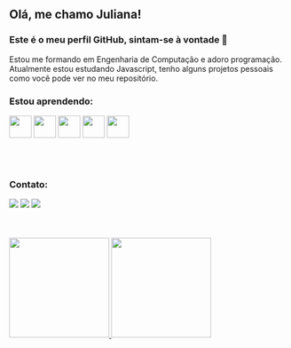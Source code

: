 ## Olá, me chamo Juliana!

### Este é o meu perfil GitHub, sintam-se à vontade 👋

Estou me formando em Engenharia de Computação e adoro programação. Atualmente estou estudando Javascript, tenho alguns projetos pessoais como você pode ver no meu repositório.

### Estou aprendendo:

<img src="https://cdn.jsdelivr.net/gh/devicons/devicon/icons/html5/html5-original-wordmark.svg" width="40" height="40"/> <img src="https://cdn.jsdelivr.net/gh/devicons/devicon/icons/css3/css3-original-wordmark.svg" width="40" height="40"/> <img src="https://cdn.jsdelivr.net/gh/devicons/devicon/icons/javascript/javascript-original.svg" width="40" height="40"/> <img src="https://cdn.jsdelivr.net/gh/devicons/devicon/icons/bootstrap/bootstrap-original.svg" width="40" height="40"/> <img src="https://cdn.jsdelivr.net/gh/devicons/devicon/icons/angularjs/angularjs-original.svg" width="40" height="40"/>


</br>
</br>

### Contato:
<div>
<a href="https://instagram.com/jul1anaportela" target="_blank"><img src="https://img.shields.io/badge/-Instagram-%23E4405F?style=for-the-badge&logo=instagram&logoColor=white" target="_blank"></a>
<a href = "mailto:juliana.serra.portela@gmail.com"><img src="https://img.shields.io/badge/Gmail-D14836?style=for-the-badge&logo=gmail&logoColor=white" target="_blank"></a>
<a href="https://www.linkedin.com/in/juliana-portela-671a81116/" target="_blank"><img src="https://img.shields.io/badge/-LinkedIn-%230077B5?style=for-the-badge&logo=linkedin&logoColor=white" target="_blank"></a>   
</div>

</br>
</br>
</br>
<div>
<a href="https://github.com/jul1anaportela">
<img height="180em" src="https://github-readme-stats.vercel.app/api/top-langs/?username=jul1anaportela&layout=compact&langs_count=7&theme=dracula"/>
<img height="180em" src="https://github-readme-stats.vercel.app/api?username=jul1anaportela&show_icons=true&theme=dracula&include_all_commits=true&count_private=true"/>
</div>
